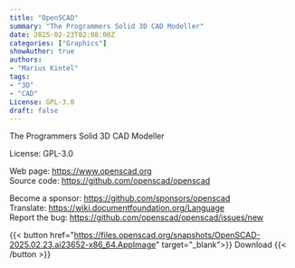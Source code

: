 ```yaml
---
title: "OpenSCAD"
summary: "The Programmers Solid 3D CAD Modeller"
date: 2025-02-23T02:08:00Z
categories: ["Graphics"]
showAuthor: true
authors:
- "Marius Kintel"
tags: 
- "3D"
- "CAD"
License: GPL-3.0
draft: false
---
```


The Programmers Solid 3D CAD Modeller

License: GPL-3.0

Web page: <https://www.openscad.org>  
Source code: <https://github.com/openscad/openscad>

Become a sponsor: <https://github.com/sponsors/openscad>  
Translate: <https://wiki.documentfoundation.org/Language>  
Report the bug: <https://github.com/openscad/openscad/issues/new>  

{{< button href="https://files.openscad.org/snapshots/OpenSCAD-2025.02.23.ai23652-x86_64.AppImage" target="_blank">}}
Download
{{< /button >}}
